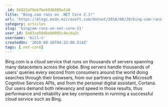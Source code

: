```yaml
---
_id: 5b822af0eb7beb936889afa8
title: "Bing.com runs on .NET Core 2.1!"
url: 'https://blogs.msdn.microsoft.com/dotnet/2018/08/20/bing-com-runs-on-net-core-2-1/'
category: articles
slug: 'bingcom-runs-on-net-core-21'
user_id: 5a83ce59d6eb0005c4ecda2c
username: 'bill-s'
createdOn: '2018-08-26T04:22:08.514Z'
tags: [.net-core]
---
```


Bing.com is a cloud service that runs on thousands of servers spanning many datacenters across the globe. Bing servers handle thousands of users’ queries every second from consumers around the world doing searches through their browsers, from our partners using the Microsoft Cognitive Services APIs, and from the personal digital assistant, Cortana. Our users demand both relevancy and speed in those results, thus performance and reliability are key components in running a successful cloud service such as Bing.


